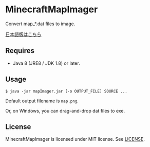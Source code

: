 MinecraftMapImager
======================

Convert map_\*.dat files to image.

[日本語版はこちら](README_jp.md)


Requires
-----------

* Java 8 (JRE8 / JDK 1.8) or later.


Usage
-----------

`$ java -jar mapImager.jar [-o OUTPUT_FILE] SOURCE ...`

Default output filename is `map.png`.

Or, on Windows, you can drag-and-drop dat files to exe.


License
-----------

MinecraftMapImager is licensed under MIT license. See [LICENSE](LICENSE.txt).
